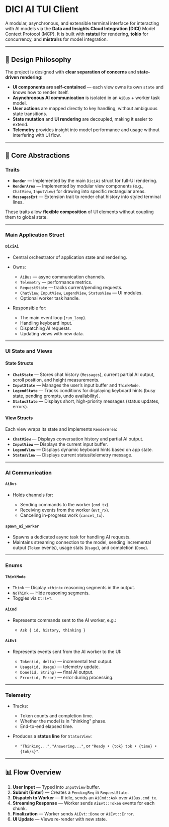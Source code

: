 # DICI AI TUI Client

A modular, asynchronous, and extensible terminal interface for interacting with AI models via the **Data and Insights Cloud Integration (DICI)** Model Context Protocol (MCP).
It is built with **ratatui** for rendering, **tokio** for concurrency, and **mistralrs** for model integration.

---

## 🧠 Design Philosophy

The project is designed with **clear separation of concerns** and **state-driven rendering**:

* **UI components are self-contained** — each view owns its own `state` and knows how to render itself.
* **Asynchronous AI communication** is isolated in an `AiBus` + worker task model.
* **User actions** are mapped directly to key handling, without ambiguous state transitions.
* **State mutation** and **UI rendering** are decoupled, making it easier to extend.
* **Telemetry** provides insight into model performance and usage without interfering with UI flow.

---

## 📐 Core Abstractions

### **Traits**

* **`Render`** — Implemented by the main `DiciAi` struct for full-UI rendering.
* **`RenderArea`** — Implemented by modular view components (e.g., `ChatView`, `InputView`) for drawing into specific rectangular areas.
* **`MessagesExt`** — Extension trait to render chat history into styled terminal lines.

These traits allow **flexible composition** of UI elements without coupling them to global state.

---

### **Main Application Struct**

#### `DiciAi`

* Central orchestrator of application state and rendering.
* Owns:

    * `AiBus` — async communication channels.
    * `Telemetry` — performance metrics.
    * `RequestState` — tracks current/pending requests.
    * `ChatView`, `InputView`, `LegendView`, `StatusView` — UI modules.
    * Optional worker task handle.
* Responsible for:

    * The main event loop (`run_loop`).
    * Handling keyboard input.
    * Dispatching AI requests.
    * Updating views with new data.

---

### **UI State and Views**

#### **State Structs**

* **`ChatState`** — Stores chat history (`Messages`), current partial AI output, scroll position, and height measurements.
* **`InputState`** — Manages the user’s input buffer and `ThinkMode`.
* **`LegendState`** — Tracks conditions for displaying keyboard hints (busy state, pending prompts, undo availability).
* **`StatusState`** — Displays short, high-priority messages (status updates, errors).

#### **View Structs**

Each view wraps its state and implements `RenderArea`:

* **`ChatView`** — Displays conversation history and partial AI output.
* **`InputView`** — Displays the current input buffer.
* **`LegendView`** — Displays dynamic keyboard hints based on app state.
* **`StatusView`** — Displays current status/telemetry message.

---

### **AI Communication**

#### `AiBus`

* Holds channels for:

    * Sending commands to the worker (`cmd_tx`).
    * Receiving events from the worker (`evt_rx`).
    * Canceling in-progress work (`cancel_tx`).

#### `spawn_ai_worker`

* Spawns a dedicated async task for handling AI requests.
* Maintains streaming connection to the model, sending incremental output (`Token` events), usage stats (`Usage`), and completion (`Done`).

---

### **Enums**

#### **`ThinkMode`**

* `Think` — Display `<think>` reasoning segments in the output.
* `NoThink` — Hide reasoning segments.
* Toggles via `Ctrl+T`.

#### **`AiCmd`**

* Represents commands sent to the AI worker, e.g.:

    * `Ask { id, history, thinking }`

#### **`AiEvt`**

* Represents events sent from the AI worker to the UI:

    * `Token(id, delta)` — incremental text output.
    * `Usage(id, Usage)` — telemetry update.
    * `Done(id, String)` — final AI output.
    * `Error(id, Error)` — error during processing.

---

### **Telemetry**

* Tracks:

    * Token counts and completion time.
    * Whether the model is in "thinking" phase.
    * End-to-end elapsed time.
* Produces a **status line** for `StatusView`:

    * `"Thinking..."`, `"Answering..."`, or `"Ready • {tok} tok • {time} • {tok/s}"`.

---

## 📊 Flow Overview

1. **User Input** — Typed into `InputView` buffer.
2. **Submit (Enter)** — Creates a `PendingReq` in `RequestState`.
3. **Dispatch to Worker** — If idle, sends an `AiCmd::Ask` over `AiBus.cmd_tx`.
4. **Streaming Response** — Worker sends `AiEvt::Token` events for each chunk.
5. **Finalization** — Worker sends `AiEvt::Done` or `AiEvt::Error`.
6. **UI Update** — Views re-render with new state.